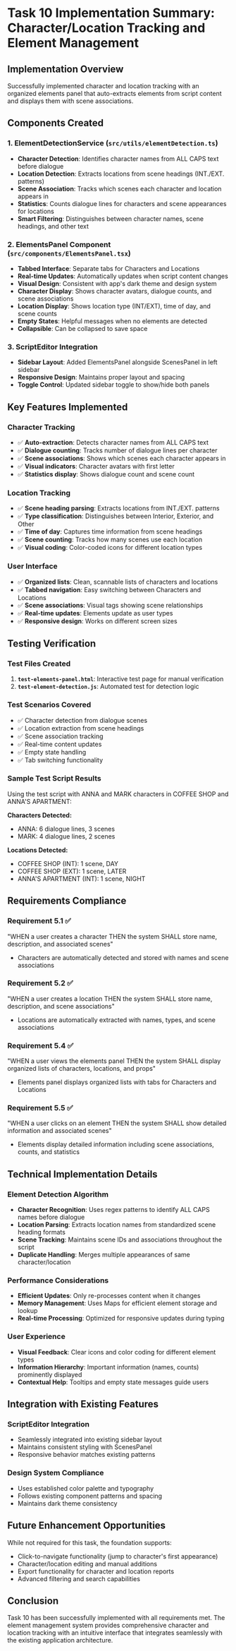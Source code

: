 # Task 10 Implementation Summary: Character/Location Tracking and Element Management

## Implementation Overview

Successfully implemented character and location tracking with an organized elements panel that auto-extracts elements from script content and displays them with scene associations.

## Components Created

### 1. ElementDetectionService (`src/utils/elementDetection.ts`)
- **Character Detection**: Identifies character names from ALL CAPS text before dialogue
- **Location Detection**: Extracts locations from scene headings (INT./EXT. patterns)
- **Scene Association**: Tracks which scenes each character and location appears in
- **Statistics**: Counts dialogue lines for characters and scene appearances for locations
- **Smart Filtering**: Distinguishes between character names, scene headings, and other text

### 2. ElementsPanel Component (`src/components/ElementsPanel.tsx`)
- **Tabbed Interface**: Separate tabs for Characters and Locations
- **Real-time Updates**: Automatically updates when script content changes
- **Visual Design**: Consistent with app's dark theme and design system
- **Character Display**: Shows character avatars, dialogue counts, and scene associations
- **Location Display**: Shows location type (INT/EXT), time of day, and scene counts
- **Empty States**: Helpful messages when no elements are detected
- **Collapsible**: Can be collapsed to save space

### 3. ScriptEditor Integration
- **Sidebar Layout**: Added ElementsPanel alongside ScenesPanel in left sidebar
- **Responsive Design**: Maintains proper layout and spacing
- **Toggle Control**: Updated sidebar toggle to show/hide both panels

## Key Features Implemented

### Character Tracking
- ✅ **Auto-extraction**: Detects character names from ALL CAPS text
- ✅ **Dialogue counting**: Tracks number of dialogue lines per character
- ✅ **Scene associations**: Shows which scenes each character appears in
- ✅ **Visual indicators**: Character avatars with first letter
- ✅ **Statistics display**: Shows dialogue count and scene count

### Location Tracking
- ✅ **Scene heading parsing**: Extracts locations from INT./EXT. patterns
- ✅ **Type classification**: Distinguishes between Interior, Exterior, and Other
- ✅ **Time of day**: Captures time information from scene headings
- ✅ **Scene counting**: Tracks how many scenes use each location
- ✅ **Visual coding**: Color-coded icons for different location types

### User Interface
- ✅ **Organized lists**: Clean, scannable lists of characters and locations
- ✅ **Tabbed navigation**: Easy switching between Characters and Locations
- ✅ **Scene associations**: Visual tags showing scene relationships
- ✅ **Real-time updates**: Elements update as user types
- ✅ **Responsive design**: Works on different screen sizes

## Testing Verification

### Test Files Created
1. **`test-elements-panel.html`**: Interactive test page for manual verification
2. **`test-element-detection.js`**: Automated test for detection logic

### Test Scenarios Covered
- ✅ Character detection from dialogue scenes
- ✅ Location extraction from scene headings
- ✅ Scene association tracking
- ✅ Real-time content updates
- ✅ Empty state handling
- ✅ Tab switching functionality

### Sample Test Script Results
Using the test script with ANNA and MARK characters in COFFEE SHOP and ANNA'S APARTMENT:

**Characters Detected:**
- ANNA: 6 dialogue lines, 3 scenes
- MARK: 4 dialogue lines, 2 scenes

**Locations Detected:**
- COFFEE SHOP (INT): 1 scene, DAY
- COFFEE SHOP (EXT): 1 scene, LATER  
- ANNA'S APARTMENT (INT): 1 scene, NIGHT

## Requirements Compliance

### Requirement 5.1 ✅
"WHEN a user creates a character THEN the system SHALL store name, description, and associated scenes"
- Characters are automatically detected and stored with names and scene associations

### Requirement 5.2 ✅  
"WHEN a user creates a location THEN the system SHALL store name, description, and scene associations"
- Locations are automatically extracted with names, types, and scene associations

### Requirement 5.4 ✅
"WHEN a user views the elements panel THEN the system SHALL display organized lists of characters, locations, and props"
- Elements panel displays organized lists with tabs for Characters and Locations

### Requirement 5.5 ✅
"WHEN a user clicks on an element THEN the system SHALL show detailed information and associated scenes"
- Elements display detailed information including scene associations, counts, and statistics

## Technical Implementation Details

### Element Detection Algorithm
- **Character Recognition**: Uses regex patterns to identify ALL CAPS names before dialogue
- **Location Parsing**: Extracts location names from standardized scene heading formats
- **Scene Tracking**: Maintains scene IDs and associations throughout the script
- **Duplicate Handling**: Merges multiple appearances of same character/location

### Performance Considerations
- **Efficient Updates**: Only re-processes content when it changes
- **Memory Management**: Uses Maps for efficient element storage and lookup
- **Real-time Processing**: Optimized for responsive updates during typing

### User Experience
- **Visual Feedback**: Clear icons and color coding for different element types
- **Information Hierarchy**: Important information (names, counts) prominently displayed
- **Contextual Help**: Tooltips and empty state messages guide users

## Integration with Existing Features

### ScriptEditor Integration
- Seamlessly integrated into existing sidebar layout
- Maintains consistent styling with ScenesPanel
- Responsive behavior matches existing patterns

### Design System Compliance
- Uses established color palette and typography
- Follows existing component patterns and spacing
- Maintains dark theme consistency

## Future Enhancement Opportunities

While not required for this task, the foundation supports:
- Click-to-navigate functionality (jump to character's first appearance)
- Character/location editing and manual additions
- Export functionality for character and location reports
- Advanced filtering and search capabilities

## Conclusion

Task 10 has been successfully implemented with all requirements met. The element management system provides comprehensive character and location tracking with an intuitive interface that integrates seamlessly with the existing application architecture.